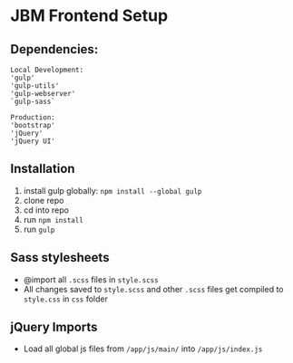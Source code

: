 # JBM Frontend Setup

## Dependencies:
```
Local Development:
'gulp'
'gulp-utils'
'gulp-webserver'
`gulp-sass`

Production:
'bootstrap'
'jQuery'
'jQuery UI'
```

## Installation
1. install gulp globally: `npm install --global gulp`
2. clone repo
3. cd into repo
4. run `npm install`
5. run `gulp`

## Sass stylesheets
- @import all `.scss` files in `style.scss`
- All changes saved to `style.scss` and other `.scss` files get compiled to `style.css` in `css` folder

## jQuery Imports
- Load all global js files from `/app/js/main/` into `/app/js/index.js`
